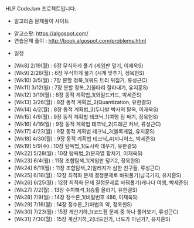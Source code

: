 HLP CodeJam 프로젝트입니다.

* 알고리즘 문제풀이 사이트
 - 알고스팟: https://algospot.com/
 - 연습문제 풀이 : http://book.algospot.com/problems.html

* 일정
 - [Wk8] 2/19(월) : 6장 무식하게 풀기 (게임판 덮기, 이재욱S)
 - [Wk9] 2/26(월) : 6장 무식하게 풀기 (시계 맞추기, 정욱헌S)
 - [Wk10] 3/5(월) : 7장 분할 정복_1(쿼드 트리 뒤집기, 류성근C)
 - [Wk11] 3/12(월) : 7장 분할 정복_2(울타리 잘라내기, 유지훈S)
 - [Wk12] 3/19(월) : 8장 동적 계획법_1(와일드카드, 박세준S)
 - [Wk13] 3/26(월) : 8장 동적 계획법_2(Quantization, 유한결S)
 - [Wk14] 4/2(월) : 8장 동적 계획법_3(두나발 박사의 탈옥, 이재욱S)
 - [Wk15] 4/9(월) : 9장 동적 계획법 테크닉_1(여행 짐 싸기, 정욱헌S)
 - [Wk16] 4/16(월) : 9장 동적 계획법 테크닉_2(드래곤 커브, 류성근C)
 - [Wk17] 4/23(월) : 9장 동적 계획법 테크닉_3(블록게임, 유지훈S)
 - [Wk18] 4/30(월) : 9장 동적 계획법 테크닉_4(지니어스, 박세준S)
 - [Wk19] 5/9(수) : 10장 탐욕법_1(도시락 데우기, 유한결S)
 - [Wk22] 5/28(월) : 10장 탐욕법_2(문자열 합치기, 이재욱S)
 - [Wk23] 6/4(월) : 11장 조합탐색_1(게임판 덮기2, 정욱헌S)
 - [Wk24] 6/11(월) : 11장 조합탐색_2(알러지가 심한 친구들, 류성근C)
 - [Wk25] 6/18(월) : 12장 최적화 문제 결정문제로 바꿔풀기(남극기지, 유지훈S)
 - [Wk26] 6/25(월) : 12장 최적화 문제 결정문제로 바꿔풀기(캐나다 여행, 박세준S)
 - [Wk27] 7/2(월) : 13장 수치해석_1(승률 올리기, 유한결S)
 - [Wk28] 7/9(월) : 14장 정수론_1(비밀번호 486, 이재욱S)
 - [Wk29] 7/16(월) : 14장 정수론_2(마법의 약, 정욱헌S)
 - [Wk30] 7/23(월) : 15장 계산기하_1(코드잼 문제 중 하나 풀어보기, 류성근C)
 - [Wk31] 7/30(월) : 15장 계산기하_2(너드인가, 너드가 아닌가?, 유지훈S)
